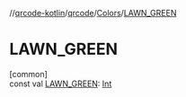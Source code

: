 //[qrcode-kotlin](../../../index.md)/[qrcode](../index.md)/[Colors](index.md)/[LAWN_GREEN](-l-a-w-n_-g-r-e-e-n.md)

# LAWN_GREEN

[common]\
const val [LAWN_GREEN](-l-a-w-n_-g-r-e-e-n.md): [Int](https://kotlinlang.org/api/latest/jvm/stdlib/kotlin/-int/index.html)
